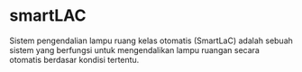 # smartLAC
Sistem pengendalian lampu ruang kelas otomatis (SmartLaC) adalah sebuah sistem yang berfungsi untuk mengendalikan lampu ruangan secara otomatis berdasar kondisi tertentu.